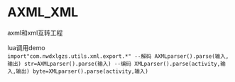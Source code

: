 # AXML_XML
axml和xml互转工程

lua调用demo
<br/>
`
import"com.nwdxlgzs.utils.xml.export.*"
--解码
AXMLparser().parse(输入,输出)
str=AXMLparser().parse(输入)
--编码
XMLparser().parse(activity,输入,输出)
byte=XMLparser().parse(activity,输入)
`

